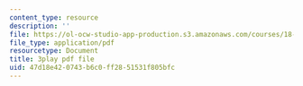 ```yaml
---
content_type: resource
description: ''
file: https://ol-ocw-studio-app-production.s3.amazonaws.com/courses/18-06-linear-algebra-spring-2010/47d18e420743b6c0ff2851531f805bfc_YzZUIYRCE38.pdf
file_type: application/pdf
resourcetype: Document
title: 3play pdf file
uid: 47d18e42-0743-b6c0-ff28-51531f805bfc
---
```

